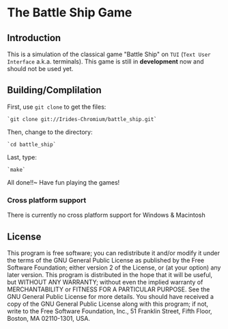 The Battle Ship Game
====================

## Introduction
This is a simulation of the classical game "Battle Ship" on `TUI` (`Text User Interface` a.k.a. terminals). This game is still in **development** now and should not be used yet.

## Building/Complilation
First, use `git clone` to get the files:

    `git clone git://Irides-Chromium/battle_ship.git`

Then, change to the directory:

    `cd battle_ship`

Last, type:

    `make`

All done!!~ Have fun playing the games!

### Cross platform support
There is currently no cross platform support for Windows & Macintosh

## License
This program is free software; you can redistribute it and/or modify it under the terms of the GNU General Public License as published by the Free Software Foundation; either version 2 of the License, or (at your option) any later version.
This program is distributed in the hope that it will be useful, but WITHOUT ANY WARRANTY; without even the implied warranty of MERCHANTABILITY or FITNESS FOR A PARTICULAR PURPOSE. See the GNU General Public License for more details.
You should have received a copy of the GNU General Public License along with this program; if not, write to the Free Software Foundation, Inc., 51 Franklin Street, Fifth Floor, Boston, MA 02110-1301, USA.
